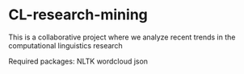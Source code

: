 # CL-research-mining
This is a collaborative project where we analyze recent trends in the computational linguistics research

Required packages:
NLTK
wordcloud
json
